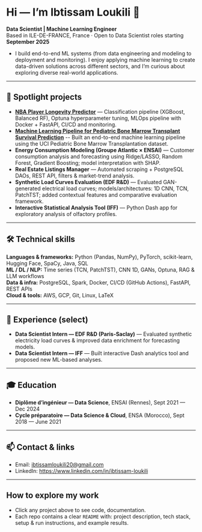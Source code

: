 # Hi — I’m Ibtissam Loukili 👋
**Data Scientist | Machine Learning Engineer**  
Based in ILE-DE-FRANCE, France · Open to Data Scientist roles starting **September 2025**

- I build end-to-end ML systems (from data engineering and modeling to deployment and monitoring). I enjoy applying machine learning to create data-driven solutions across different sectors, and I’m curious about exploring diverse real-world applications.
---

## 🔭 Spotlight projects

- **[NBA Player Longevity Predictor](https://github.com/IbtissamLou/nba-player-longevity.git)** — Classification pipeline (XGBoost, Balanced RF), Optuna hyperparameter tuning, MLOps pipeline with Docker + FastAPI, CI/CD and monitoring.
- **[Machine Learning Pipeline for Pediatric Bone Marrow Transplant Survival Prediction](https://github.com/IbtissamLou/Patient_survival_status_ML_Pipeline.git)** -- Built an end-to-end machine learning pipeline using the UCI Pediatric Bone Marrow Transplantation dataset.
- **Energy Consumption Modeling (Groupe Atlantic × ENSAI)** — Customer consumption analysis and forecasting using Ridge/LASSO, Random Forest, Gradient Boosting; model interpretation with SHAP. 
- **Real Estate Listings Manager** — Automated scraping + PostgreSQL DAOs, REST API, filters & market-trend analysis.   
- **Synthetic Load Curves Evaluation (EDF R&D)** — Evaluated GAN-generated electrical load curves; models/architectures: 1D CNN, TCN, PatchTST; added contextual features and comparative evaluation framework. 
- **Interactive Statistical Analysis Tool (IFF)** — Python Dash app for exploratory analysis of olfactory profiles. 

---

## 🛠️ Technical skills

**Languages & frameworks:** Python (Pandas, NumPy), PyTorch, scikit-learn, Hugging Face, SpaCy, Java, SQL  
**ML / DL / NLP:** Time series (TCN, PatchTST), CNN 1D, GANs, Optuna, RAG & LLM workflows  
**Data & infra:** PostgreSQL, Spark, Docker, CI/CD (GitHub Actions), FastAPI, REST APIs  
**Cloud & tools:** AWS, GCP, Git, Linux, LaTeX

---

## 💼 Experience (select)
- **Data Scientist Intern — EDF R&D (Paris-Saclay)** — Evaluated synthetic electricity load curves & improved data enrichment for forecasting models.  
- **Data Scientist Intern — IFF** — Built interactive Dash analytics tool and proposed new ML-based analyses.

---

## 🎓 Education
- **Diplôme d’ingénieur — Data Science**, ENSAI (Rennes), Sept 2021 — Dec 2024  
- **Cycle préparatoire — Data Science & Cloud**, ENSA (Morocco), Sept 2018 — June 2021

---

## 📫 Contact & links
- Email: ibtissamloukili20@gmail.com  
- LinkedIn: https://www.linkedin.com/in/ibtissam-loukili  

---

## How to explore my work
- Click any project above to see code, documentation.  
- Each repo contains a clear `README` with: project description, tech stack, setup & run instructions, and example results.


